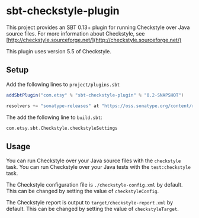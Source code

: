 # sbt-checkstyle-plugin

This project provides an SBT 0.13+ plugin for running Checkstyle over
Java source files.  For more information about Checkstyle, see
[http://checkstyle.sourceforge.net/](http://checkstyle.sourceforge.net/)

This plugin uses version 5.5 of Checkstyle.

## Setup

Add the following lines to `project/plugins.sbt`

```scala
addSbtPlugin("com.etsy" % "sbt-checkstyle-plugin" % "0.2-SNAPSHOT")

resolvers += "sonatype-releases" at "https://oss.sonatype.org/content/repositories/releases/"	
```

The add the following line to `build.sbt`:

```scala
com.etsy.sbt.Checkstyle.checkstyleSettings
```

## Usage

You can run Checkstyle over your Java source files with the
`checkstyle` task.  You can run Checkstyle over your Java tests with
the `test:checkstyle` task.

The Checkstyle configuration file is `./checkstyle-config.xml` by
default.  This can be changed by setting the value of
`checkstyleConfig`.

The Checkstyle report is output to `target/checkstyle-report.xml` by
default.  This can be changed by setting the value of
`checkstyleTarget`.

